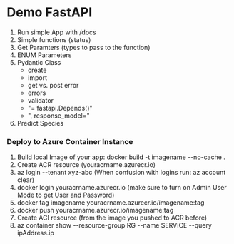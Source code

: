 # Demo FastAPI

1. Run simple App with /docs
2. Simple functions (status)
3. Get Paramters (types to pass to the function)
4. ENUM Parameters
5. Pydantic Class
    - create
    - import
    - get vs. post error
    - errors
    - validator
    - "= fastapi.Depends()"
    - ", response_model="
6. Predict Species



### Deploy to Azure Container Instance
1. Build local Image of your app: docker build -t imagename --no-cache .
2. Create ACR resource (youracrname.azurecr.io)
3. az login --tenant xyz-abc (When confusion with logins run: az account clear)
4. docker login youracrname.azurecr.io (make sure to turn on Admin User Mode to get User and Password)
5. docker tag imagename youracrname.azurecr.io/imagename:tag
6. docker push youracrname.azurecr.io/imagename:tag
7. Create ACI resource (from the image you pushed to ACR before)
8. az container show --resource-group RG --name SERVICE --query ipAddress.ip